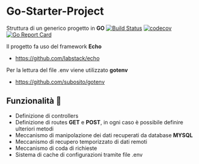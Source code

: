 # Go-Starter-Project
Struttura di un generico progetto in **GO** [![Build Status](https://travis-ci.org/IacopoMelani/Go-Starter-Project.svg?branch=master)](https://travis-ci.org/IacopoMelani/Go-Starter-Project) [![codecov](https://codecov.io/gh/IacopoMelani/Go-Starter-Project/branch/master/graph/badge.svg)](https://codecov.io/gh/IacopoMelani/Go-Starter-Project) [![Go Report Card](https://goreportcard.com/badge/github.com/IacopoMelani/Go-Starter-Project)](https://goreportcard.com/report/github.com/IacopoMelani/Go-Starter-Project)

Il progetto fa uso del framework **Echo**
- https://github.com/labstack/echo

Per la lettura del file .env viene utilizzato **gotenv**
- https://github.com/subosito/gotenv

## Funzionalità 🍹

- Definizione di controllers
- Definizione di routes **GET** e **POST**, in ogni caso è possibile definire ulteriori metodi
- Meccanismo di manipolazione dei dati recuperati da database **MYSQL**
- Meccanismo di recupero temporizzato di dati remoti
- Meccanismo di coda di richieste
- Sistema di cache di configurazioni tramite file .env
